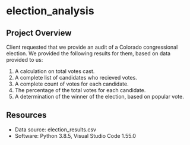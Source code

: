 # election_analysis

## Project Overview
Client requested that we provide an audit of a Colorado congressional election. We provided the following results for them, based on data provided to us:

1. A calculation on total votes cast.
2. A complete list of candidates who recieved votes.
3. A complete count of votes for each candidate.
4. The percentage of the total votes for each candidate.
5. A determination of the winner of the election, based on popular vote.

## Resources
- Data source: election_results.csv
- Software: Python 3.8.5, Visual Studio Code 1.55.0

